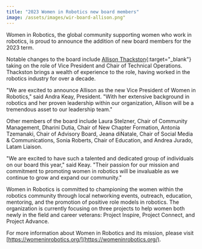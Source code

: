 ```yaml
---
title: "2023 Women in Robotics new board members"
image: /assets/images/wir-board-allison.png"
---
```


Women in Robotics, the global community supporting women who work in robotics, is proud to announce the addition of new board members for the 2023 term.

Notable changes to the board include [Allison Thackston](https://www.allisonthackston.com/){:target="_blank"} taking on the role of Vice President and Chair of Technical Operations. Thackston brings a wealth of experience to the role, having worked in the robotics industry for over a decade.

"We are excited to announce Allison as the new Vice President of Women in Robotics," said Andra Keay, President. "With her extensive background in robotics and her proven leadership within our organization, Allison will be a tremendous asset to our leadership team."

Other members of the board include Laura Stelzner, Chair of Community Management, Dharini Dutia, Chair of New Chapter Formation, Antonia Tzemanaki, Chair of Advisory Board, Jeana diNatale, Chair of Social Media & Communications, Sonia Roberts, Chair of Education, and Andrea Jurado, Latam Liaison.

"We are excited to have such a talented and dedicated group of individuals on our board this year," said Keay. "Their passion for our mission and commitment to promoting women in robotics will be invaluable as we continue to grow and expand our community."

Women in Robotics is committed to championing the women within the robotics community through local networking events, outreach, education, mentoring, and the promotion of positive role models in robotics. The organization is currently focusing on three projects to help women both newly in the field and career veterans: Project Inspire, Project Connect, and Project Advance.

For more information about Women in Robotics and its mission, please visit [https://womeninrobotics.org/](https://womeninrobotics.org/).
